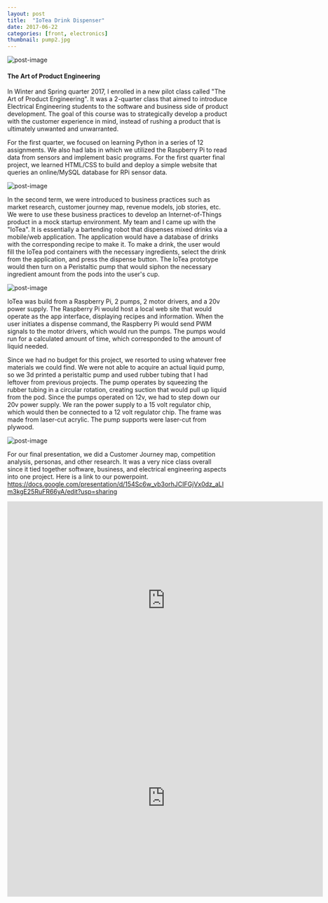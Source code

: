 ```yaml
---
layout: post
title:  "IoTea Drink Dispenser"
date: 2017-06-22
categories: [front, electronics]
thumbnail: pump2.jpg
---
```


![post-image]({{site.url}}/assets/pump2.jpg)

<h4>The Art of Product Engineering</h4>

In Winter and Spring quarter 2017, I enrolled in a new pilot class called "The Art of Product Engineering". It was a 2-quarter class that aimed to introduce Electrical Engineering students to the software and business side of product development. The goal of this course was to strategically develop a product with the customer experience in mind, instead of rushing a product that is ultimately unwanted and unwarranted.   

For the first quarter, we focused on learning Python in a series of 12 assignments. We also had labs in which we utilized the Raspberry Pi to read data from sensors and implement basic programs. For the first quarter final project, we learned HTML/CSS to build and deploy a simple website that queries an online/MySQL database for RPi sensor data.

![post-image]({{site.url}}/assets/pump1.jpg)

In the second term, we were introduced to business practices such as market research, customer journey map, revenue models, job stories, etc. We were to use these business practices to develop an Internet-of-Things product in a mock startup environment. My team and I came up with the "IoTea". It is essentially a bartending robot that dispenses mixed drinks via a mobile/web application. The application would have a database of drinks with the corresponding recipe to make it. To make a drink, the user would fill the IoTea pod containers with the necessary ingredients, select the drink from the application, and press the dispense button. The IoTea prototype would then turn on a Peristaltic pump that would siphon the necessary ingredient amount from the pods into the user's cup.    

![post-image]({{site.url}}/assets/pump4.jpg)

IoTea was build from a Raspberry Pi, 2 pumps, 2 motor drivers, and a 20v power supply. The Raspberry Pi would host a local web site that would operate as the app interface, displaying recipes and information. When the user initiates a dispense command, the Raspberry Pi would send PWM signals to the motor drivers, which would run the pumps. The pumps would run for a calculated amount of time, which corresponded to the amount of liquid needed.

Since we had no budget for this project, we resorted to using whatever free materials we could find. We were not able to acquire an actual liquid pump, so we 3d printed a peristaltic pump and used rubber tubing that I had leftover from previous projects. The pump
operates by squeezing the rubber tubing in a circular rotation, creating suction that would pull up liquid from the pod. Since the pumps operated on 12v, we had to step down our 20v power supply. We ran the power supply to a 15 volt regulator chip, which would then be connected to a 12 volt regulator chip. The frame was made from laser-cut acrylic. The pump supports were laser-cut from plywood.

![post-image]({{site.rul}}/assets/pump3.jpg)

For our final presentation, we did a Customer Journey map, competition analysis, personas, and other research. It was a very nice class overall since it tied together software, business, and electrical engineering aspects into one project. 
Here is a link to our powerpoint.
https://docs.google.com/presentation/d/154Sc6w_vb3orhJCIFGjVx0dz_aLIm3kgE25RuFR66yA/edit?usp=sharing

<iframe width="720" height="450" src="https://www.youtube.com/embed/d8uoOLrl5Hc?start=16" frameborder="0" allowfullscreen></iframe>

<iframe width="720" height="450" src="https://www.youtube.com/embed/_mpTIehHUXA" frameborder="0" allowfullscreen></iframe>
